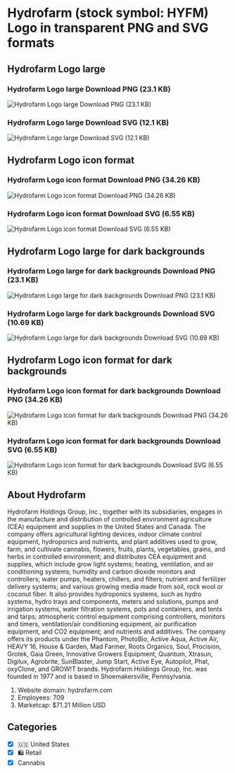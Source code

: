 # Hydrofarm (stock symbol: HYFM) Logo in transparent PNG and SVG formats

## Hydrofarm Logo large

### Hydrofarm Logo large Download PNG (23.1 KB)

![Hydrofarm Logo large Download PNG (23.1 KB)](/img/orig/HYFM_BIG-66799227.png)

### Hydrofarm Logo large Download SVG (12.1 KB)

![Hydrofarm Logo large Download SVG (12.1 KB)](/img/orig/HYFM_BIG-87209414.svg)

## Hydrofarm Logo icon format

### Hydrofarm Logo icon format Download PNG (34.26 KB)

![Hydrofarm Logo icon format Download PNG (34.26 KB)](/img/orig/HYFM-22d8bca4.png)

### Hydrofarm Logo icon format Download SVG (6.55 KB)

![Hydrofarm Logo icon format Download SVG (6.55 KB)](/img/orig/HYFM-8087ae74.svg)

## Hydrofarm Logo large for dark backgrounds

### Hydrofarm Logo large for dark backgrounds Download PNG (23.1 KB)

![Hydrofarm Logo large for dark backgrounds Download PNG (23.1 KB)](/img/orig/HYFM_BIG.D-323d3fff.png)

### Hydrofarm Logo large for dark backgrounds Download SVG (10.69 KB)

![Hydrofarm Logo large for dark backgrounds Download SVG (10.69 KB)](/img/orig/HYFM_BIG.D-bed19ec5.svg)

## Hydrofarm Logo icon format for dark backgrounds

### Hydrofarm Logo icon format for dark backgrounds Download PNG (34.26 KB)

![Hydrofarm Logo icon format for dark backgrounds Download PNG (34.26 KB)](/img/orig/HYFM.D-75bb5a65.png)

### Hydrofarm Logo icon format for dark backgrounds Download SVG (6.55 KB)

![Hydrofarm Logo icon format for dark backgrounds Download SVG (6.55 KB)](/img/orig/HYFM.D-ed6a6079.svg)

## About Hydrofarm

Hydrofarm Holdings Group, Inc., together with its subsidiaries, engages in the manufacture and distribution of controlled environment agriculture (CEA) equipment and supplies in the United States and Canada. The company offers agricultural lighting devices, indoor climate control equipment, hydroponics and nutrients, and plant additives used to grow, farm, and cultivate cannabis, flowers, fruits, plants, vegetables, grains, and herbs in controlled environment; and distributes CEA equipment and supplies, which include grow light systems; heating, ventilation, and air conditioning systems; humidity and carbon dioxide monitors and controllers; water pumps, heaters, chillers, and filters; nutrient and fertilizer delivery systems; and various growing media made from soil, rock wool or coconut fiber. It also provides hydroponics systems, such as hydro systems, hydro trays and components, meters and solutions, pumps and irrigation systems, water filtration systems, pots and containers, and tents and tarps; atmospheric control equipment comprising controllers, monitors and timers, ventilation/air conditioning equipment, air purification equipment, and CO2 equipment; and nutrients and additives. The company offers its products under the Phantom, PhotoBio, Active Aqua, Active Air, HEAVY 16, House & Garden, Mad Farmer, Roots Organics, Soul, Procision, Grotek, Gaia Green, Innovative Growers Equipment, Quantum, Xtrasun, Digilux, Agrobrite, SunBlaster, Jump Start, Active Eye, Autopilot, Phat, oxyClone, and GROW!T brands. Hydrofarm Holdings Group, Inc. was founded in 1977 and is based in Shoemakersville, Pennsylvania.

1. Website domain: hydrofarm.com
2. Employees: 709
3. Marketcap: $71.21 Million USD


## Categories
- [x] 🇺🇸 United States
- [x] 🛍️ Retail
- [x] Cannabis

